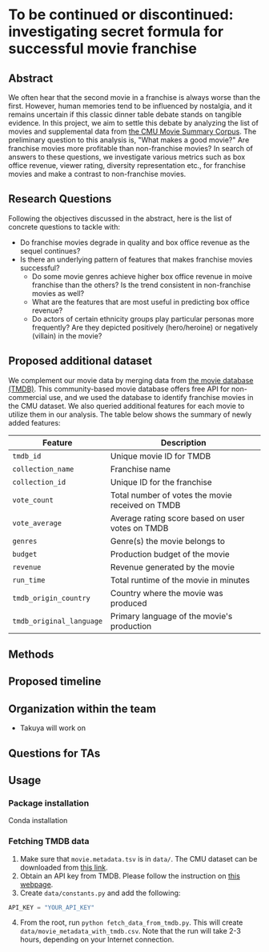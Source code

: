 # To be continued or discontinued: investigating secret formula for successful movie franchise

## Abstract

We often hear that the second movie in a franchise is always worse than the first. However, human memories tend to be influenced by nostalgia, and it remains uncertain if this classic dinner table debate stands on tangible evidence. In this project, we aim to settle this debate by analyzing the list of movies and supplemental data from [the CMU Movie Summary Corpus](https://www.cs.cmu.edu/~ark/personas/). The preliminary question to this analysis is, "What makes a good movie?" Are franchise movies more profitable than non-franchise movies? In search of answers to these questions, we investigate various metrics such as box office revenue, viewer rating, diversity representation etc., for franchise movies and make a contrast to non-franchise movies.

## Research Questions

Following the objectives discussed in the abstract, here is the list of concrete questions to tackle with:

* Do franchise movies degrade in quality and box office revenue as the sequel continues?
* Is there an underlying pattern of features that makes franchise movies successful?
  * Do some movie genres achieve higher box office revenue in moive franchise than the others? Is the trend consistent in non-franchise movies as well?
  * What are the features that are most useful in predicting box office revenue?
  * Do actors of certain ethnicity groups play particular personas more frequently? Are they depicted positively (hero/heroine) or negatively (villain) in the movie?
  
## Proposed additional dataset

We complement our movie data by merging data from [the movie database (TMDB)](https://www.themoviedb.org/). This community-based movie database offers free API for non-commercial use, and we used the database to identify franchise movies in the CMU dataset. We also queried additional features for each movie to utilize them in our analysis. The table below shows the summary of newly added features:

| **Feature**                | **Description**                                                   |
|--------------------------|---------------------------------------------------------------|
| `tmdb_id`                | Unique movie ID for TMDB     |
| `collection_name`        | Franchise name|
| `collection_id`          | Unique ID for the franchise|
| `vote_count`             | Total number of votes the movie received on TMDB               |
| `vote_average`           | Average rating score based on user votes on TMDB                |
| `genres`                 | Genre(s) the movie belongs to                             |
| `budget`                 | Production budget of the movie                            |
| `revenue`                | Revenue generated by the movie                            |
| `run_time`               | Total runtime of the movie in minutes                     |
| `tmdb_origin_country`    | Country where the movie was produced                      |
| `tmdb_original_language` | Primary language of the movie's production                |

## Methods

## Proposed timeline

## Organization within the team
* Takuya will work on

## Questions for TAs

## Usage

### Package installation
Conda installation


### Fetching TMDB data
1. Make sure that `movie.metadata.tsv` is in `data/`. The CMU dataset can be downloaded from [this link](https://www.cs.cmu.edu/~ark/personas/data/MovieSummaries.tar.gz).
2. Obtain an API key from TMDB. Please follow the instruction on [this webpage](https://developer.themoviedb.org/docs/getting-started).
3. Create `data/constants.py` and add the following:

```python
API_KEY = "YOUR_API_KEY"
```

4. From the root, run `python fetch_data_from_tmdb.py`. This will create `data/movie_metadata_with_tmdb.csv`. Note that the run will take 2-3 hours, depending on your Internet connection.
